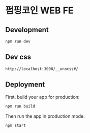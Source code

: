 # 펌핑코인 WEB FE

## Development

```shellscript
npm run dev
```

## Dev css
```
http://localhost:3000/__unocss#/
```

## Deployment

First, build your app for production:

```sh
npm run build
```

Then run the app in production mode:

```sh
npm start
```
